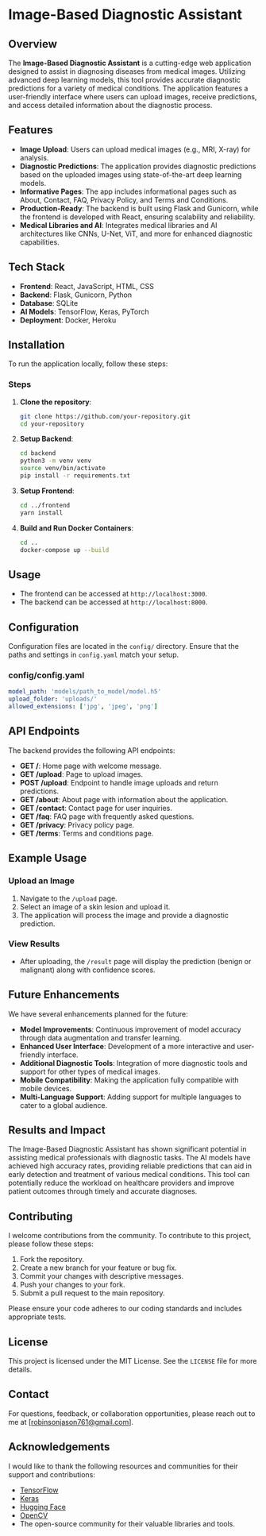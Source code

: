 # Image-Based Diagnostic Assistant

## Overview

The **Image-Based Diagnostic Assistant** is a cutting-edge web application designed to assist in diagnosing diseases from medical images. Utilizing advanced deep learning models, this tool provides accurate diagnostic predictions for a variety of medical conditions. The application features a user-friendly interface where users can upload images, receive predictions, and access detailed information about the diagnostic process.

## Features

- **Image Upload**: Users can upload medical images (e.g., MRI, X-ray) for analysis.
- **Diagnostic Predictions**: The application provides diagnostic predictions based on the uploaded images using state-of-the-art deep learning models.
- **Informative Pages**: The app includes informational pages such as About, Contact, FAQ, Privacy Policy, and Terms and Conditions.
- **Production-Ready**: The backend is built using Flask and Gunicorn, while the frontend is developed with React, ensuring scalability and reliability.
- **Medical Libraries and AI**: Integrates medical libraries and AI architectures like CNNs, U-Net, ViT, and more for enhanced diagnostic capabilities.

## Tech Stack

- **Frontend**: React, JavaScript, HTML, CSS
- **Backend**: Flask, Gunicorn, Python
- **Database**: SQLite
- **AI Models**: TensorFlow, Keras, PyTorch
- **Deployment**: Docker, Heroku

## Installation

To run the application locally, follow these steps:

### Steps

1. **Clone the repository**:
    ```sh
    git clone https://github.com/your-repository.git
    cd your-repository
    ```

2. **Setup Backend**:
    ```sh
    cd backend
    python3 -m venv venv
    source venv/bin/activate
    pip install -r requirements.txt
    ```

3. **Setup Frontend**:
    ```sh
    cd ../frontend
    yarn install
    ```

4. **Build and Run Docker Containers**:
    ```sh
    cd ..
    docker-compose up --build
    ```

## Usage

- The frontend can be accessed at `http://localhost:3000`.
- The backend can be accessed at `http://localhost:8000`.

## Configuration

Configuration files are located in the `config/` directory. Ensure that the paths and settings in `config.yaml` match your setup.

### config/config.yaml
```yaml
model_path: 'models/path_to_model/model.h5'
upload_folder: 'uploads/'
allowed_extensions: ['jpg', 'jpeg', 'png']
```


## API Endpoints

The backend provides the following API endpoints:

- **GET /**: Home page with welcome message.
- **GET /upload**: Page to upload images.
- **POST /upload**: Endpoint to handle image uploads and return predictions.
- **GET /about**: About page with information about the application.
- **GET /contact**: Contact page for user inquiries.
- **GET /faq**: FAQ page with frequently asked questions.
- **GET /privacy**: Privacy policy page.
- **GET /terms**: Terms and conditions page.

## Example Usage

### Upload an Image

1. Navigate to the `/upload` page.
2. Select an image of a skin lesion and upload it.
3. The application will process the image and provide a diagnostic prediction.

### View Results

- After uploading, the `/result` page will display the prediction (benign or malignant) along with confidence scores.

## Future Enhancements

We have several enhancements planned for the future:

- **Model Improvements**: Continuous improvement of model accuracy through data augmentation and transfer learning.
- **Enhanced User Interface**: Development of a more interactive and user-friendly interface.
- **Additional Diagnostic Tools**: Integration of more diagnostic tools and support for other types of medical images.
- **Mobile Compatibility**: Making the application fully compatible with mobile devices.
- **Multi-Language Support**: Adding support for multiple languages to cater to a global audience.

## Results and Impact

The Image-Based Diagnostic Assistant has shown significant potential in assisting medical professionals with diagnostic tasks. The AI models have achieved high accuracy rates, providing reliable predictions that can aid in early detection and treatment of various medical conditions. This tool can potentially reduce the workload on healthcare providers and improve patient outcomes through timely and accurate diagnoses.

## Contributing

I welcome contributions from the community. To contribute to this project, please follow these steps:

1. Fork the repository.
2. Create a new branch for your feature or bug fix.
3. Commit your changes with descriptive messages.
4. Push your changes to your fork.
5. Submit a pull request to the main repository.

Please ensure your code adheres to our coding standards and includes appropriate tests.

## License

This project is licensed under the MIT License. See the `LICENSE` file for more details.

## Contact

For questions, feedback, or collaboration opportunities, please reach out to me at [robinsonjason761@gmail.com].

## Acknowledgements

I would like to thank the following resources and communities for their support and contributions:

- [TensorFlow](https://www.tensorflow.org/)
- [Keras](https://keras.io/)
- [Hugging Face](https://huggingface.co/)
- [OpenCV](https://opencv.org/)
- The open-source community for their valuable libraries and tools.
